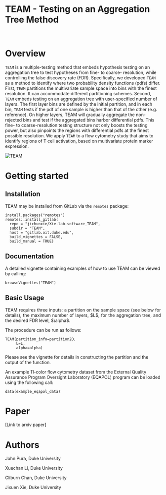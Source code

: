 # TEAM - Testing on an Aggregation Tree Method

&nbsp;

# Overview 

<p align="justify"> 

`TEAM` is a multiple-testing method that embeds hypothesis testing on an aggregation tree to test hypotheses from fine- to coarse- resolution, while controlling the false discovery rate (FDR). Specifically, we developed `TEAM` as a method to identify where two probability density functions (pdfs) differ. First, `TEAM` partitions the multivariate sample space into bins with the finest resolution. It can accommodate different partitioning schemes. Second, `TEAM` embeds testing on an aggregation tree with user-specified number of layers. The first layer bins are defined by the initial partition, and in each bin, `TEAM` tests if the pdf of one sample is higher than that of the other (e.g. reference). On higher layers, TEAM will gradually aggregate the non-rejected bins and test if the aggregated bins harbor differential pdfs. This fine- to coarse-resolution testing structure not only boosts the testing power, but also pinpoints the regions with differential pdfs at the finest possible resolution. We apply `TEAM` to a flow cytometry study that aims to identify regions of T cell activation, based on multivariate protein marker expression.
  
 </p>

![TEAM](/uploads/7475dbf686561699ebfc809904dd2d0d/TEAM.png)

# Getting started

## Installation

TEAM may be installed from GitLab via the `remotes` package:
  
```{r,eval=FALSE}
install.packages("remotes")
remotes::install_gitlab(
  repo = "jichunxie/Xie-lab-software_TEAM",
  subdir = "TEAM",
  host = "gitlab.oit.duke.edu",
  build_vignettes = FALSE,
  build_manual = TRUE)
```
## Documentation

A detailed vignette containing examples of how to use TEAM can be viewed by calling:
```{r,eval=FALSE}
browseVignettes("TEAM")
```

## Basic Usage
<p align="justify">
TEAM requires three inputs: a partition on the sample space (see below for details), the maximum number of layers, $L$, for the aggregation tree, and the desired FDR level, $\alpha$.

The procedure can be run as follows:
</p>
 
```{r, eval=FALSE}
TEAM(partition_info=partition2D,
     L=L,
     alpha=alpha)
```

Please see the vignette for details in constructing the partition and the output of the function.

An example 11-color flow cytometry dataset from the External Quality Assurance Program Oversight Laboratory (EQAPOL) program can be loaded using the following call:

```{r, eval=FALSE}
data(example_eqapol_data)
```

# Paper

[Link to arxiv paper]

# Authors

John Pura, Duke University 

Xuechan Li, Duke University

Cliburn Chan, Duke University

Jixuen Xie, Duke University
